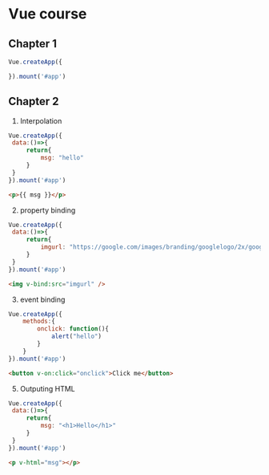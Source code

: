 # Vue course

## Chapter 1
```javascript
Vue.createApp({

}).mount('#app')
```
## Chapter 2
1. Interpolation
```javascript
Vue.createApp({
 data:()=>{
     return{
         msg: "hello"
     }
 }
}).mount('#app')
```
```html
<p>{{ msg }}</p>
```
2. property binding
```javascript
Vue.createApp({
 data:()=>{
     return{
         imgurl: "https://google.com/images/branding/googlelogo/2x/googlelogo_color_272x92dp.png"",
     }
 }
}).mount('#app')
```
```html
<img v-bind:src="imgurl" />
```
3. event binding
```javascript
Vue.createApp({
    methods:{
        onclick: function(){
            alert("hello")
        }
    }
}).mount('#app')
```
```html
<button v-on:click="onclick">Click me</button>
```
5. Outputing HTML
```javascript
Vue.createApp({
 data:()=>{
     return{
         msg: "<h1>Hello</h1>"
     }
 }
}).mount('#app')
```
```html
<p v-html="msg"></p>
```